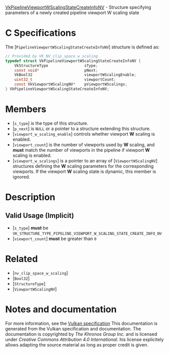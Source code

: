 [VkPipelineViewportWScalingStateCreateInfoNV](https://www.khronos.org/registry/vulkan/specs/1.3-extensions/man/html/VkPipelineViewportWScalingStateCreateInfoNV.html) - Structure specifying parameters of a newly created pipeline viewport W scaling state

# C Specifications
The [`PipelineViewportWScalingStateCreateInfoNV`] structure is defined
as:
```c
// Provided by VK_NV_clip_space_w_scaling
typedef struct VkPipelineViewportWScalingStateCreateInfoNV {
    VkStructureType                sType;
    const void*                    pNext;
    VkBool32                       viewportWScalingEnable;
    uint32_t                       viewportCount;
    const VkViewportWScalingNV*    pViewportWScalings;
} VkPipelineViewportWScalingStateCreateInfoNV;
```

# Members
- [`s_type`] is the type of this structure.
- [`p_next`] is `NULL` or a pointer to a structure extending this structure.
- [`viewport_w_scaling_enable`] controls whether viewport  **W**  scaling is enabled.
- [`viewport_count`] is the number of viewports used by  **W**  scaling, and  **must**  match the number of viewports in the pipeline if viewport  **W**  scaling is enabled.
- [`viewport_w_scalings`] is a pointer to an array of [`ViewportWScalingNV`] structures defining the  **W**  scaling parameters for the corresponding viewports. If the viewport  **W**  scaling state is dynamic, this member is ignored.

# Description
## Valid Usage (Implicit)
-  [`s_type`] **must**  be `VK_STRUCTURE_TYPE_PIPELINE_VIEWPORT_W_SCALING_STATE_CREATE_INFO_NV`
-  [`viewport_count`] **must**  be greater than `0`

# Related
- [`nv_clip_space_w_scaling`]
- [`Bool32`]
- [`StructureType`]
- [`ViewportWScalingNV`]

# Notes and documentation
For more information, see the [Vulkan specification](https://www.khronos.org/registry/vulkan/specs/1.3-extensions/html/vkspec.html)
This documentation is generated from the Vulkan specification and documentation.
The documentation is copyrighted by *The Khronos Group Inc.* and is licensed under *Creative Commons Attribution 4.0 International*.
his license explicitely allows adapting the source material as long as proper credit is given.
        